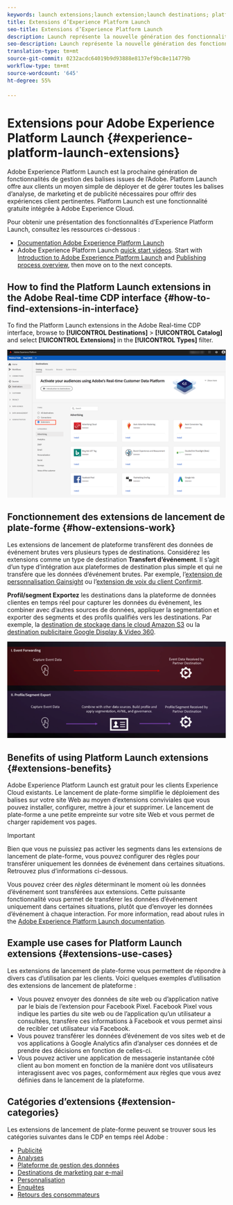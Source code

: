 ```yaml
---
keywords: launch extensions;launch extension;launch destinations; platform launch extensions;platform launch extension;platform launch destinations
title: Extensions d’Experience Platform Launch
seo-title: Extensions d’Experience Platform Launch
description: Launch représente la nouvelle génération des fonctionnalités de gestion des balises d’Adobe. Launch offre aux clients un moyen simple de déployer et de gérer toutes les balises d’analyse, de marketing et de publicité nécessaires pour offrir des expériences client pertinentes.
seo-description: Launch représente la nouvelle génération des fonctionnalités de gestion des balises d’Adobe. Launch offre aux clients un moyen simple de déployer et de gérer toutes les balises d’analyse, de marketing et de publicité nécessaires pour offrir des expériences client pertinentes.
translation-type: tm+mt
source-git-commit: 0232acdc64019b9d93888e8137ef9bc8e114779b
workflow-type: tm+mt
source-wordcount: '645'
ht-degree: 55%

---
```



# Extensions pour Adobe Experience Platform Launch {#experience-platform-launch-extensions}

Adobe Experience Platform Launch est la prochaine génération de fonctionnalités de gestion des balises issues de l’Adobe. Platform Launch offre aux clients un moyen simple de déployer et de gérer toutes les balises d’analyse, de marketing et de publicité nécessaires pour offrir des expériences client pertinentes.  Platform Launch est une fonctionnalité gratuite intégrée à Adobe Experience Cloud.

Pour obtenir une présentation des fonctionnalités d’Experience Platform Launch, consultez les ressources ci-dessous :
* [Documentation Adobe Experience Platform Launch](https://docs.adobe.com/content/help/fr-FR/launch/using/overview.html)
* Adobe Experience Platform Launch [quick start videos](https://docs.adobe.com/content/help/fr-FR/launch/using/intro/get-started/videos.html). Start with [Introduction to Adobe Experience Platform Launch](https://www.youtube.com/embed/rwqqkG1SERU) and [Publishing process overview](https://helpx.adobe.com/fr/analytics/how-to/adobe-launch-publishing-process.html), then move on to the next concepts.

## How to find the Platform Launch extensions in the Adobe Real-time CDP interface {#how-to-find-extensions-in-interface}

To find the Platform Launch extensions in the Adobe Real-time CDP interface, browse to **[!UICONTROL Destinations]** > **[!UICONTROL Catalog]** and select **[!UICONTROL Extensions]** in the **[!UICONTROL Types]** filter.

![Filtre des extensions dans l’interface](/help/rtcdp/destinations/assets/extensions-filter.png)

## Fonctionnement des extensions de lancement de plate-forme {#how-extensions-work}

Les extensions de lancement de plateforme transfèrent des données de événement brutes vers plusieurs types de destinations. Considérez les extensions comme un type de destination **Transfert d’événement**. Il s’agit d’un type d’intégration aux plateformes de destination plus simple et qui ne transfère que les données d’événement brutes. Par exemple, l’[extension de personnalisation Gainsight](/help/rtcdp/destinations/gainsight-extension.md) ou l’[extension de voix du client Confirmit](/help/rtcdp/destinations/confirmit-digital-feedback-extension.md).

**Profil/segment Exportez** les destinations dans la plateforme de données clientes en temps réel pour capturer les données du événement, les combiner avec d’autres sources de données, appliquer la segmentation et exporter des segments et des profils qualifiés vers les destinations. Par exemple, la [destination de stockage dans le cloud Amazon S3](/help/rtcdp/destinations/amazon-s3-destination.md) ou la [destination publicitaire Google Display &amp; Video 360](/help/rtcdp/destinations/google-dv360-destination.md).

![Comparaison entre les extensions d’Experience Platform Launch et d’autres destinations](/help/rtcdp/destinations/assets/launch-and-other-destinations.png)

## Benefits of using Platform Launch extensions {#extensions-benefits}

Adobe Experience Platform Launch est gratuit pour les clients Experience Cloud existants. Le lancement de plate-forme simplifie le déploiement des balises sur votre site Web au moyen d’extensions conviviales que vous pouvez installer, configurer, mettre à jour et supprimer. Le lancement de plate-forme a une petite empreinte sur votre site Web et vous permet de charger rapidement vos pages.

>[!IMPORTANT]
>
>Bien que vous ne puissiez pas activer les segments dans les extensions de lancement de plate-forme, vous pouvez configurer des règles pour transférer uniquement les données de événement dans certaines situations. Retrouvez plus d’informations ci-dessous.

Vous pouvez créer des *règles* déterminant le moment où les données d’événement sont transférées aux extensions. Cette puissante fonctionnalité vous permet de transférer les données d’événement uniquement dans certaines situations, plutôt que d’envoyer les données d’événement à chaque interaction. For more information, read about rules in the [Adobe Experience Platform Launch documentation](https://docs.adobe.com/help/fr-FR/launch/using/reference/manage-resources/rules.html).

## Example use cases for Platform Launch extensions {#extensions-use-cases}

Les extensions de lancement de plate-forme vous permettent de répondre à divers cas d’utilisation par les clients. Voici quelques exemples d’utilisation des extensions de lancement de plateforme :

* Vous pouvez envoyer des données de site web ou d’application native par le biais de l’extension pour Facebook Pixel. Facebook Pixel vous indique les parties du site web ou de l’application qu’un utilisateur a consultées, transfère ces informations à Facebook et vous permet ainsi de recibler cet utilisateur via Facebook.
* Vous pouvez transférer les données d’événement de vos sites web et de vos applications à Google Analytics afin d’analyser ces données et de prendre des décisions en fonction de celles-ci.
* Vous pouvez activer une application de messagerie instantanée côté client au bon moment en fonction de la manière dont vos utilisateurs interagissent avec vos pages, conformément aux règles que vous avez définies dans le lancement de la plateforme.


## Catégories d’extensions {#extension-categories}

Les extensions de lancement de plate-forme peuvent se trouver sous les catégories suivantes dans le CDP en temps réel Adobe :

* [Publicité](/help/rtcdp/destinations/advertising-destinations.md)
* [Analyses](/help/rtcdp/destinations/analytics-destinations.md)
* [Plateforme de gestion des données](/help/rtcdp/destinations/dmp-destinations.md)
* [Destinations de marketing par e-mail](/help/rtcdp/destinations/email-marketing-destinations.md)
* [Personnalisation](/help/rtcdp/destinations/personalization-destinations.md)
* [Enquêtes](/help/rtcdp/destinations/survey-destinations.md)
* [Retours des consommateurs](/help/rtcdp/destinations/voice-of-customer-destinations.md)
